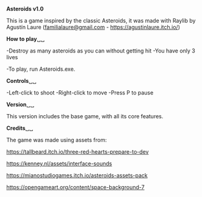 **Asteroids v1.0**



This is a game inspired by the classic Asteroids, it was made with Raylib by Agustín Laure (familialaure@gmail.com - https://agustinlaure.itch.io/)


**How to play**␣␣


-Destroy as many asteroids as you can without getting hit
-You have only 3 lives

-To play, run Asteroids.exe.


**Controls**␣␣


-Left-click to shoot
-Right-click to move
-Press P to pause


**Version**␣␣


This version includes the base game, with all its core features.


**Credits**␣␣


The game was made using assets from:

https://tallbeard.itch.io/three-red-hearts-prepare-to-dev

https://kenney.nl/assets/interface-sounds​​

https://mianostudiogames.itch.io/asteroids-assets-pack

https://opengameart.org/content/space-background-7
